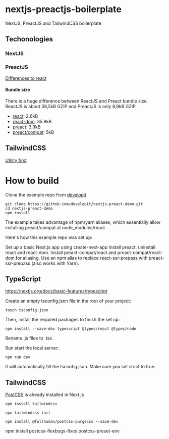 # nextjs-preactjs-boilerplate
NextJS, PreactJS and TailwindCSS boilerplate

## Techonologies
### NextJS

### PreactJS
[Differences to react](https://preactjs.com/guide/v10/differences-to-react)

#### Bundle size
There is a huge difference between ReactJS and Preact bundle size. ReactJS is about 38,5kB GZIP and PreactJS is only 8,9kB GZIP.

- [react](https://bundlephobia.com/result?p=react@16.13.1): 2.6kB
- [react-dom](https://bundlephobia.com/result?p=react-dom@16.13.1): 35.9kB
- [preact](https://bundlephobia.com/result?p=preact@10.4.4): 3.9kB
- [preact/compat](https://bundlephobia.com/result?p=preact-compat@3.19.0): 5kB

## TailwindCSS
[Utility first](https://tailwindcss.com/docs/utility-first/)
                                   
# How to build 
Clone the example repo from [developit](https://github.com/developit/nextjs-preact-demo)

```shell script
git clone https://github.com/developit/nextjs-preact-demo.git
cd nextjs-preact-demo
npm install
```

The example takes advantage of npm/yarn aliases, which essentially allow installing preact/compat at node_modules/react.

Here's how this example repo was set up:

Set up a basic Next.js app using create-next-app
Install preact, uninstall react and react-dom.
Install preact-compat/react and preact-compat/react-dom for aliasing.
Use an npm alias to replace react-ssr-prepass with preact-ssr-prepass (also works with Yarn).

## TypeScript
https://nextjs.org/docs/basic-features/typescript

Create an empty tsconfig.json file in the root of your project:
```shell script
touch tsconfig.json
```

Then, install the required packages to finish the set up:
```shell script
npm install --save-dev typescript @types/react @types/node
```

Rename .js files to .tsx.

Run start the local server:
```shell script
npm run dev
```

It will automatically fill the tsconfig.json. Make sure you set strict to true.

## TailwindCSS
[PostCSS](https://nextjs.org/docs/advanced-features/customizing-postcss-config) is already installed in Next.js

`npm install tailwindcss`

`npx tailwindcss init`

`npm install @fullhuman/postcss-purgecss --save-dev`

npm install postcss-flexbugs-fixes postcss-preset-env
